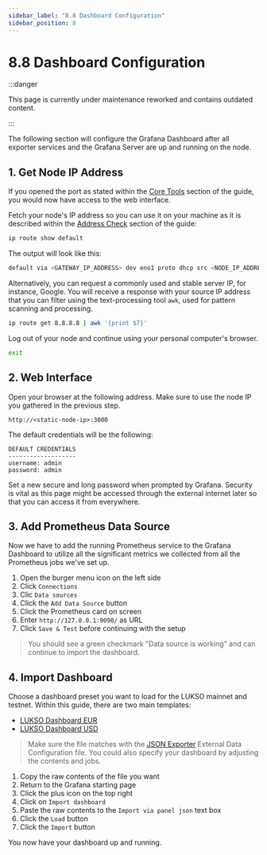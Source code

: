 ```yaml
---
sidebar_label: "8.8 Dashboard Configuration"
sidebar_position: 8
---
```


# 8.8 Dashboard Configuration

:::danger

This page is currently under maintenance reworked and contains outdated content.

:::

The following section will configure the Grafana Dashboard after all exporter services and the Grafana Server are up and running on the node.

## 1. Get Node IP Address

If you opened the port as stated within the [Core Tools](#) section of the guide, you would now have access to the web interface.

<!--TODO: ./01-core-tools.md-->

Fetch your node's IP address so you can use it on your machine as it is described within the [Address Check](#) section of the guide:

<!--TODO: /4-router-config/01-address-check.md-->

```sh
ip route show default
```

The output will look like this:

```sh
default via <GATEWAY_IP_ADDRESS> dev eno1 proto dhcp src <NODE_IP_ADDRESS> metric <ROUTING_WEIGHT>
```

Alternatively, you can request a commonly used and stable server IP, for instance, Google. You will receive a response with your source IP address that you can filter using the text-processing tool `awk`, used for pattern scanning and processing.

```sh
ip route get 8.8.8.8 | awk '{print $7}'
```

Log out of your node and continue using your personal computer's browser.

```sh
exit
```

## 2. Web Interface

Open your browser at the following address. Make sure to use the node IP you gathered in the previous step.

```text
http://<static-node-ip>:3000
```

The default credentials will be the following:

```text
DEFAULT CREDENTIALS
-------------------
username: admin
password: admin
```

Set a new secure and long password when prompted by Grafana. Security is vital as this page might be accessed through the external internet later so that you can access it from everywhere.

## 3. Add Prometheus Data Source

Now we have to add the running Prometheus service to the Grafana Dashboard to utilize all the significant metrics we collected from all the Prometheus jobs we've set up.

1. Open the burger menu icon on the left side
2. Click `Connections`
3. Clic `Data sources`
4. Click the `Add Data Source` button
5. Click the Prometheus card on screen
6. Enter `http://127.0.0.1:9090/` as URL
7. Click `Save & Test` before continuing with the setup

> You should see a green checkmark "Data source is working" and can continue to import the dashboard.

## 4. Import Dashboard

Choose a dashboard preset you want to load for the LUKSO mainnet and testnet. Within this guide, there are two main templates:

- [LUKSO Dashboard EUR](/grafana/lukso-dashboard-eur.json)
- [LUKSO Dashboard USD](/grafana/lukso-dashboard-usd.json)

> Make sure the file matches with the [JSON Exporter](#) External Data Configuration file. You could also specify your dashboard by adjusting the contents and jobs.

<!--TODO: ./03-json-exporter.md-->

1. Copy the raw contents of the file you want
2. Return to the Grafana starting page
3. Click the plus icon on the top right
4. Click on `Import dashboard`
5. Paste the raw contents to the `Import via panel json` text box
6. Click the `Load` button
7. Click the `Import` button

You now have your dashboard up and running.
